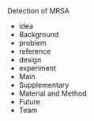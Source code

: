 <!doctype html>
<html lang="en">
  <head>
    Detection of MRSA
  </head>
  <body>
<ul>
 <li>idea

<li>Background
<li>problem
<li>reference

<li>design

<li>experiment

<li>Main
<li>Supplementary
<li>Material and Method

<li>Future

<li>Team
  </ul>
  </body>
  </html>

